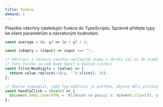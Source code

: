 ```yaml
---
title: Funkce
demand: 2
---
```


Přepište všechny následující funkce do TypeScriptu. Správně přidejte typy ke všem parametrům a návratovým hodnotám.

```js
const average = (x, y) => (x + y) / 2;

const isEmpty = (input) => input === "";

// Odstraní z řetězce všechny nečíselné znaky a zkrátí jej na 16 znaků
// Tato funcke se nám bude hodit v dalším cvičení
const filterNonDigits = (value) => {
  return value.replace(/\D/g, '').slice(0, 16);
};

// Zkuste vygooglit, jaký typ události je potřeba, abyste měli přístup k souřadnicím myši
const handleClick = (event) => {
  document.body.innerHTML = `Kliknuto na pozici x: ${event.clientX}, y: ${event.clientY}`;
};
```
